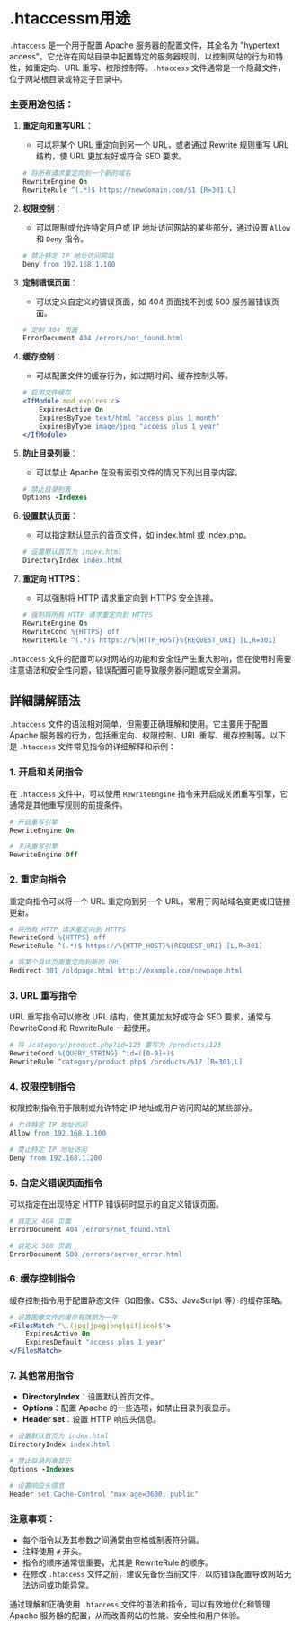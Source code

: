 # .htaccessm用途


`.htaccess` 是一个用于配置 Apache 服务器的配置文件，其全名为 "hypertext access"。它允许在网站目录中配置特定的服务器规则，以控制网站的行为和特性，如重定向、URL 重写、权限控制等。`.htaccess` 文件通常是一个隐藏文件，位于网站根目录或特定子目录中。

### 主要用途包括：

1. **重定向和重写URL**：

   - 可以将某个 URL 重定向到另一个 URL，或者通过 Rewrite 规则重写 URL 结构，使 URL 更加友好或符合 SEO 要求。

   ```apache
   # 将所有请求重定向到一个新的域名
   RewriteEngine On
   RewriteRule ^(.*)$ https://newdomain.com/$1 [R=301,L]
   ```
2. **权限控制**：

   - 可以限制或允许特定用户或 IP 地址访问网站的某些部分，通过设置 `Allow` 和 `Deny` 指令。

   ```apache
   # 禁止特定 IP 地址访问网站
   Deny from 192.168.1.100
   ```
3. **定制错误页面**：

   - 可以定义自定义的错误页面，如 404 页面找不到或 500 服务器错误页面。

   ```apache
   # 定制 404 页面
   ErrorDocument 404 /errors/not_found.html
   ```
4. **缓存控制**：

   - 可以配置文件的缓存行为，如过期时间、缓存控制头等。

   ```apache
   # 启用文件缓存
   <IfModule mod_expires.c>
       ExpiresActive On
       ExpiresByType text/html "access plus 1 month"
       ExpiresByType image/jpeg "access plus 1 year"
   </IfModule>
   ```
5. **防止目录列表**：

   - 可以禁止 Apache 在没有索引文件的情况下列出目录内容。

   ```apache
   # 禁止目录列表
   Options -Indexes
   ```
6. **设置默认页面**：

   - 可以指定默认显示的首页文件，如 index.html 或 index.php。

   ```apache
   # 设置默认首页为 index.html
   DirectoryIndex index.html
   ```
7. **重定向 HTTPS**：

   - 可以强制将 HTTP 请求重定向到 HTTPS 安全连接。

   ```apache
   # 强制将所有 HTTP 请求重定向到 HTTPS
   RewriteEngine On
   RewriteCond %{HTTPS} off
   RewriteRule ^(.*)$ https://%{HTTP_HOST}%{REQUEST_URI} [L,R=301]
   ```

`.htaccess` 文件的配置可以对网站的功能和安全性产生重大影响，但在使用时需要注意语法和安全性问题，错误配置可能导致服务器问题或安全漏洞。


## 詳細講解語法


`.htaccess` 文件的语法相对简单，但需要正确理解和使用。它主要用于配置 Apache 服务器的行为，包括重定向、权限控制、URL 重写、缓存控制等。以下是 `.htaccess` 文件常见指令的详细解释和示例：

### 1. 开启和关闭指令

在 `.htaccess` 文件中，可以使用 `RewriteEngine` 指令来开启或关闭重写引擎，它通常是其他重写规则的前提条件。

```apache
# 开启重写引擎
RewriteEngine On

# 关闭重写引擎
RewriteEngine Off
```

### 2. 重定向指令

重定向指令可以将一个 URL 重定向到另一个 URL，常用于网站域名变更或旧链接更新。

```apache
# 将所有 HTTP 请求重定向到 HTTPS
RewriteCond %{HTTPS} off
RewriteRule ^(.*)$ https://%{HTTP_HOST}%{REQUEST_URI} [L,R=301]

# 将某个具体页面重定向到新的 URL
Redirect 301 /oldpage.html http://example.com/newpage.html
```

### 3. URL 重写指令

URL 重写指令可以修改 URL 结构，使其更加友好或符合 SEO 要求，通常与 RewriteCond 和 RewriteRule 一起使用。

```apache
# 将 /category/product.php?id=123 重写为 /products/123
RewriteCond %{QUERY_STRING} ^id=([0-9]+)$
RewriteRule ^category/product.php$ /products/%1? [R=301,L]
```

### 4. 权限控制指令

权限控制指令用于限制或允许特定 IP 地址或用户访问网站的某些部分。

```apache
# 允许特定 IP 地址访问
Allow from 192.168.1.100

# 禁止特定 IP 地址访问
Deny from 192.168.1.200
```

### 5. 自定义错误页面指令

可以指定在出现特定 HTTP 错误码时显示的自定义错误页面。

```apache
# 自定义 404 页面
ErrorDocument 404 /errors/not_found.html

# 自定义 500 页面
ErrorDocument 500 /errors/server_error.html
```

### 6. 缓存控制指令

缓存控制指令用于配置静态文件（如图像、CSS、JavaScript 等）的缓存策略。

```apache
# 设置图像文件的缓存有效期为一年
<FilesMatch "\.(jpg|jpeg|png|gif|ico)$">
    ExpiresActive On
    ExpiresDefault "access plus 1 year"
</FilesMatch>
```

### 7. 其他常用指令

- **DirectoryIndex**：设置默认首页文件。
- **Options**：配置 Apache 的一些选项，如禁止目录列表显示。
- **Header set**：设置 HTTP 响应头信息。

```apache
# 设置默认首页为 index.html
DirectoryIndex index.html

# 禁止目录列表显示
Options -Indexes

# 设置响应头信息
Header set Cache-Control "max-age=3600, public"
```

### 注意事项：

- 每个指令以及其参数之间通常由空格或制表符分隔。
- 注释使用 `#` 开头。
- 指令的顺序通常很重要，尤其是 RewriteRule 的顺序。
- 在修改 `.htaccess` 文件之前，建议先备份当前文件，以防错误配置导致网站无法访问或功能异常。

通过理解和正确使用 `.htaccess` 文件的语法和指令，可以有效地优化和管理 Apache 服务器的配置，从而改善网站的性能、安全性和用户体验。
